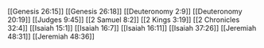 [[Genesis 26:15]]
[[Genesis 26:18]]
[[Deuteronomy 2:9]]
[[Deuteronomy 20:19]]
[[Judges 9:45]]
[[2 Samuel 8:2]]
[[2 Kings 3:19]]
[[2 Chronicles 32:4]]
[[Isaiah 15:1]]
[[Isaiah 16:7]]
[[Isaiah 16:11]]
[[Isaiah 37:26]]
[[Jeremiah 48:31]]
[[Jeremiah 48:36]]
